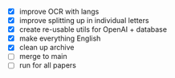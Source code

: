 - [x] improve OCR with langs
- [x] improve splitting up in individual letters
- [x] create re-usable utils for OpenAI + database
- [x] make everything English
- [x] clean up archive
- [ ] merge to main
- [ ] run for all papers
